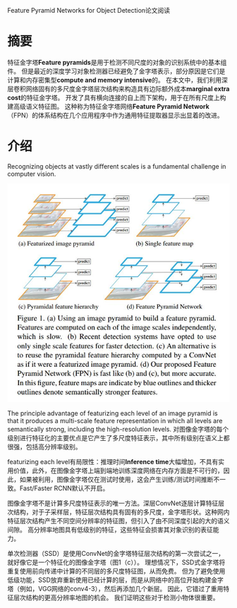 Feature Pyramid Networks for Object Detection论文阅读

# 摘要

特征金字塔**Feature pyramids**是用于检测不同尺度的对象的识别系统中的基本组件。 但是最近的深度学习对象检测器已经避免了金字塔表示，部分原因是它们是计算和内存密集型**compute and memory intensive**的。 在本文中，我们利用深层卷积网络固有的多尺度金字塔层次结构来构造具有边际额外成本**marginal extra cost**的特征金字塔。 开发了具有横向连接的自上而下架构，用于在所有尺度上构建高级语义特征图。 这种称为特征金字塔网络**Feature Pyramid Network**（FPN）的体系结构在几个应用程序中作为通用特征提取器显示出显着的改进。

# 介绍
Recognizing objects at vastly different scales is a fundamental challenge in computer vision.

![image](./企业微信截图_20190608103312.jpg)

The principle advantage of featurizing each level of an image pyramid is that it produces a multi-scale feature representation in which all levels are semantically strong, including the high-resolution levels.
对图像金字塔的每个级别进行特征化的主要优点是它产生了多尺度特征表示，其中所有级别在语义上都很强，包括高分辨率级别。

featurizing each level有局限性：推理时间**Inference time**大幅增加，不具有实用价值，此外，在图像金字塔上端到端地训练深度网络在内存方面是不可行的，因此，如果被利用，图像金字塔仅在测试时使用，这会产生训练/测试时间推断不一致。Fast/Faster RCNN默认不开启。

图像金字塔不是计算多尺度特征表示的唯一方法。深层ConvNet逐层计算特征层次结构，对于子采样层，特征层次结构具有固有的多尺度，金字塔形状。这种网内特征层次结构产生不同空间分辨率的特征图，但引入了由不同深度引起的大的语义间隙。 高分辨率地图具有低级别的特征，这些特征会损害其对象识别的表征能力。

单次检测器（SSD）是使用ConvNet的金字塔特征层次结构的第一次尝试之一，就好像它是一个特征化的图像金字塔（图1（c））。 理想情况下，SSD式金字塔将重复使用前向传递中计算的不同层的多尺度特征图，从而免费。 但为了避免使用低级功能，SSD放弃重新使用已经计算的层，而是从网络中的高位开始构建金字塔（例如，VGG网络的conv4-3），然后再添加几个新层。 因此，它错过了重用特征层次结构的更高分辨率地图的机会。 我们证明这些对于检测小物体很重要。
